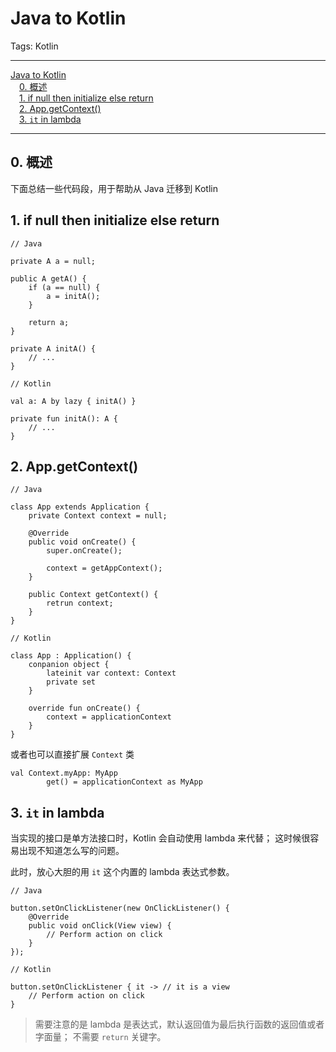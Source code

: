 # Java to Kotlin

Tags: Kotlin

---

<!-- MDTOC maxdepth:6 firsth1:1 numbering:0 flatten:0 bullets:0 updateOnSave:1 -->

[Java to Kotlin](#java-to-kotlin)  
&emsp;[0. 概述](#0-概述)  
&emsp;[1. if null then initialize else return](#1-if-null-then-initialize-else-return)  
&emsp;[2. App.getContext()](#2-appgetcontext)  
&emsp;[3. `it` in lambda](#3-it-in-lambda)  

<!-- /MDTOC -->

---

## 0. 概述

下面总结一些代码段，用于帮助从 Java 迁移到 Kotlin

## 1. if null then initialize else return

```
// Java

private A a = null;

public A getA() {
    if (a == null) {
        a = initA();
    }

    return a;
}

private A initA() {
    // ...
}
```

```
// Kotlin

val a: A by lazy { initA() }

private fun initA(): A {
    // ...
}
```

## 2. App.getContext()

```
// Java

class App extends Application {
    private Context context = null;

    @Override
    public void onCreate() {
        super.onCreate();

        context = getAppContext();
    }

    public Context getContext() {
        retrun context;
    }
}
```

```
// Kotlin

class App : Application() {
    conpanion object {
        lateinit var context: Context
        private set
    }

    override fun onCreate() {
        context = applicationContext
    }
}
```

或者也可以直接扩展 `Context` 类

```
val Context.myApp: MyApp
        get() = applicationContext as MyApp
```

## 3. `it` in lambda

当实现的接口是单方法接口时，Kotlin 会自动使用 lambda 来代替；
这时候很容易出现不知道怎么写的问题。

此时，放心大胆的用 `it` 这个内置的 lambda 表达式参数。

```
// Java

button.setOnClickListener(new OnClickListener() {
    @Override
    public void onClick(View view) {
        // Perform action on click
    }
});
```

```
// Kotlin

button.setOnClickListener { it -> // it is a view
    // Perform action on click
}
```

> 需要注意的是 lambda 是表达式，默认返回值为最后执行函数的返回值或者字面量；
不需要 `return` 关键字。
